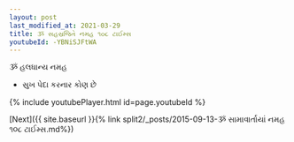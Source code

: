 ```yaml
---
layout: post
last_modified_at: 2021-03-29
title: ૐ સહસ્રજિતે નમહ ૧૦૮ ટાઈમ્સ
youtubeId: -YBNiSJFtWA
---
```

 
 
 ૐ હલધાન્ય નમહ  
 
 -  સુખ પેદા કરનાર કોણ છે 
 
  
 
  
 
 
 
 
 
 


{% include youtubePlayer.html id=page.youtubeId %}
 
[Next]({{ site.baseurl }}{% link  split2/_posts/2015-09-13-ૐ સામાવાર્તાયાં નમહ ૧૦૮ ટાઈમ્સ.md%})
 
